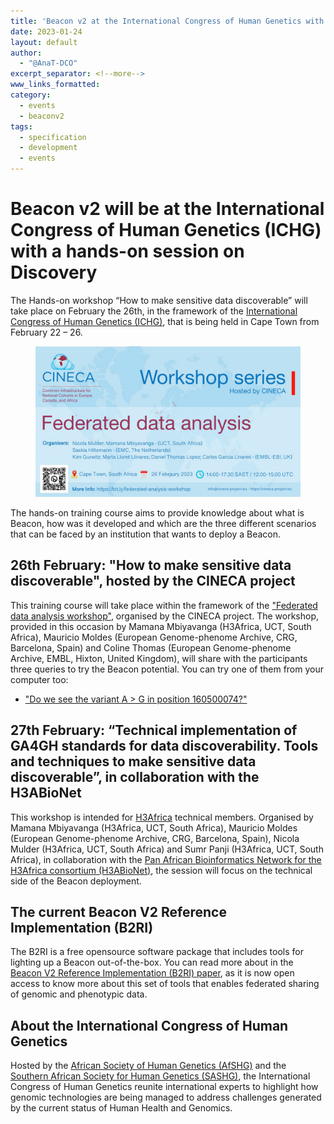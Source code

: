 ```yaml
---
title: 'Beacon v2 at the International Congress of Human Genetics with a hands-on session on Discovery'
date: 2023-01-24
layout: default
author: 
  - "@AnaT-DCO"
excerpt_separator: <!--more-->
www_links_formatted:
category:
  - events
  - beaconv2
tags:
  - specification
  - development
  - events
---
```


# Beacon v2 will be at the International Congress of Human Genetics (ICHG) with a hands-on session on Discovery

The Hands-on workshop “How to make sensitive data discoverable” will take place on February the 26th, in the framework of the [International Congress of Human Genetics (ICHG)](https://www.ichg2023.com/), that is being held in Cape Town from February 22 – 26.

<figure>
<img src="/assets/img/Discovery-Workshop_Federated-data analyses_ICHG.jfif" style="width: 520px;" />
</figure>

<!--more-->

The hands-on training course aims to provide knowledge about what is Beacon, how was it developed and which are the three different scenarios that can be faced by an institution that wants to deploy a Beacon. 

## 26th February: "How to make sensitive data discoverable", hosted by the CINECA project
This training course will take place within the framework of the ["Federated data analysis workshop"](https://www.cineca-project.eu/news-events-all/federated-data-analysis-workshop), organised by the CINECA project.
The workshop, provided in this occasion by Mamana Mbiyavanga (H3Africa, UCT, South Africa), Mauricio Moldes (European Genome-phenome Archive, CRG, Barcelona, Spain) and Coline Thomas (European Genome-phenome Archive, EMBL, Hixton, United Kingdom), will share with the participants three queries to try the Beacon potential. You can try one of them from your computer too: 
- ["Do we see the variant A > G in position 160500074?"](https://ega-archive.org/beacon-apis/cineca/g_variants/?start=16050074&end=16050075&alternateBases=G&referenceBases=A)

## 27th February: “Technical implementation of GA4GH standards for data discoverability. Tools and techniques to make sensitive data discoverable”, in collaboration with the H3ABioNet
This workshop is intended for [H3Africa](https://h3africa.org/) technical members. Organised by Mamana Mbiyavanga (H3Africa, UCT, South Africa), Mauricio Moldes (European Genome-phenome Archive, CRG, Barcelona, Spain), Nicola Mulder (H3Africa, UCT, South Africa) and Sumr Panji (H3Africa, UCT, South Africa), in collaboration with the [Pan African Bioinformatics Network for the H3Africa consortium (H3ABioNet)](https://h3abionet.org/), the session will focus on the technical side of the Beacon deployment. 

## The current Beacon V2 Reference Implementation (B2RI) 
The B2RI is a free opensource software package that includes tools for lighting up a Beacon out-of-the-box. You can read more about in the [Beacon V2 Reference Implementation (B2RI) paper](https://academic.oup.com/bioinformatics/article/38/19/4656/6671215?login=false), as it is now open access to know more about this set of tools that enables federated sharing of genomic and phenotypic data.

## About the International Congress of Human Genetics
Hosted by the [African Society of Human Genetics (AfSHG)](https://www.afshg.org/) and the [Southern African Society for Human Genetics (SASHG)](https://sashg.org/), the International Congress of Human Genetics reunite international experts to highlight how genomic technologies are being managed to address challenges generated by the current status of Human Health and Genomics.
